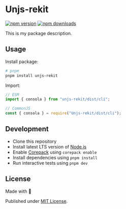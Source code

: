 # Unjs-rekit

[![npm version][npm-version-src]][npm-version-href]
[![npm downloads][npm-downloads-src]][npm-downloads-href]

This is my package description.

## Usage

Install package:

```sh
# pnpm
pnpm install unjs-rekit

```

Import:

```js
// ESM
import { consola } from "unjs-rekit/dist/cli";

// CommonJS
const { consola } = require("Unjs-rekit/dist/cli");
```

## Development

- Clone this repository
- Install latest LTS version of [Node.js](https://nodejs.org/en/)
- Enable [Corepack](https://github.com/nodejs/corepack) using `corepack enable`
- Install dependencies using `pnpm install`
- Run interactive tests using `pnpm dev`

## License

Made with 💛

Published under [MIT License](./LICENSE).

<!-- Badges -->

[npm-version-src]: https://img.shields.io/npm/v/unjs-rekit?style=flat&colorA=18181B&colorB=F0DB4F
[npm-version-href]: https://npmjs.com/package/unjs-rekit
[npm-downloads-src]: https://img.shields.io/npm/dm/unjs-rekit?style=flat&colorA=18181B&colorB=F0DB4F
[npm-downloads-href]: https://npmjs.com/package/unjs-rekit